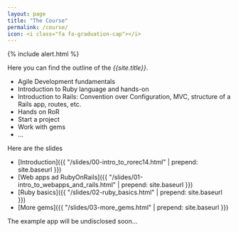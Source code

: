 ```yaml
---
layout: page
title: "The Course"
permalink: /course/
icon: <i class="fa fa-graduation-cap"></i>
---
```


{% include alert.html %}

Here you can find the outline of the *{{site.title}}*.

* Agile Development fundamentals
* Introduction to Ruby language and hands-on
* Introduction to Rails: Convention over Configuration, MVC, structure of a Rails app, routes, etc.
* Hands on RoR
* Start a project
* Work with gems
* ...

Here are the slides

* [Introduction]({{ "/slides/00-intro_to_rorec14.html" | prepend: site.baseurl }})
* [Web apps ad RubyOnRails]({{ "/slides/01-intro_to_webapps_and_rails.html" | prepend: site.baseurl }})
* [Ruby basics]({{ "/slides/02-ruby_basics.html" | prepend: site.baseurl }})
* [More gems]({{ "/slides/03-more_gems.html" | prepend: site.baseurl }})

The example app will be undisclosed soon...